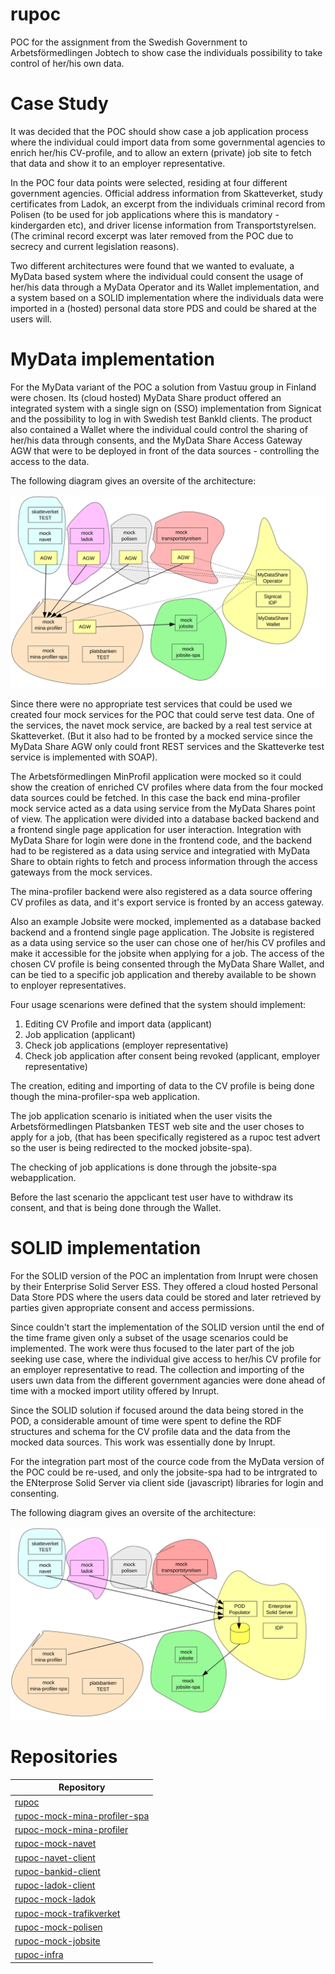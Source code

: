# rupoc
POC for the assignment from the Swedish Government to Arbetsförmedlingen Jobtech to show case the individuals possibility to take control of her/his own data.

# Case Study
It was decided that the POC should show case a job application process where the individual could import data from some governmental agencies to enrich her/his CV-profile, and to allow an extern (private) job site to fetch that data and show it to an employer representative.

In the POC four data points were selected, residing at four different government agencies. Official address information from Skatteverket, study certificates from Ladok, an excerpt from the individuals criminal record from Polisen (to be used for job applications where this is mandatory - kindergarden etc), and driver license information from Transportstyrelsen. (The criminal record excerpt was later removed from the POC due to secrecy and current legislation reasons).

Two different architectures were found that we wanted to evaluate, a MyData based system where the individual could consent the usage of her/his data through a MyData Operator and its Wallet implementation, and a system based on a SOLID implementation where the individuals data were imported in a (hosted) personal data store PDS and could be shared at the users will.

# MyData implementation
For the MyData variant of the POC a solution from Vastuu group in Finland were chosen. Its (cloud hosted) MyData Share product offered an integrated system with a single sign on (SSO) implementation from Signicat and the possibility to log in with Swedish test BankId clients. The product also contained a Wallet where the individual could control the sharing of her/his data through consents, and the MyData Share Access Gateway AGW that were to be deployed in front of the data sources - controlling the access to the data.

The following diagram gives an oversite of the architecture:

![](MyData.svg)

Since there were no appropriate test services that could be used we created four mock services for the POC that could serve test data. One of the services, the navet mock service, are backed by a real test service at Skatteverket. (But it also had to be fronted by a mocked service since the MyData Share AGW only could front REST services and the Skatteverke test service is implemented with SOAP).

The Arbetsförmedlingen MinProfil application were mocked so it could show the creation of enriched CV profiles where data from the four mocked data sources could be fetched. In this case the back end mina-profiler mock service acted as a data using service from the MyData Shares point of view. The application were divided into a database backed backend and a frontend single page application for user interaction. Integration with MyData Share for login were done in the frontend code, and the backend had to be registered as a data using service and integratied with MyData Share to obtain rights to fetch and process information through the access gateways from the mock services.

The mina-profiler backend were also registered as a data source offering CV profiles as data, and it's export service is fronted by an access gateway.

Also an example Jobsite were mocked, implemented as a database backed backend and a frontend single page application. The Jobsite is registered as a data using service so the user can chose one of her/his CV profiles and make it accessible for the jobsite when applying for a job. The access of the chosen CV profile is being consented through the MyData Share Wallet, and can be tied to a specific job application and thereby available to be shown to enployer representatives.

Four usage scenarions were defined that the system should implement:
1. Editing CV Profile and import data (applicant)
2. Job application (applicant)
3. Check job applications (employer representative)
4. Check job application after consent being revoked (applicant, employer representative)

The creation, editing and importing of data to the CV profile is being done though the mina-profiler-spa web application.

The job application scenario is initiated when the user visits the Arbetsförmedlingen Platsbanken TEST web site and the user choses to apply for a job, (that has been specifically registered as a rupoc test advert so the user is being redirected to the mocked jobsite-spa).

The checking of job applications is done through the jobsite-spa webapplication.

Before the last scenario the appclicant test user have to withdraw its consent, and that is being done through the Wallet.

# SOLID implementation
For the SOLID version of the POC an implentation from Inrupt were chosen by their Enterprise Solid Server ESS. They offered a cloud hosted Personal Data Store PDS where the users data could be stored and later retrieved by parties given appropriate consent and access permissions.

Since couldn't start the implementation of the SOLID version until the end of the time frame given only a subset of the usage scenarios could be implemented. The work were thus focused to the later part of the job seeking use case, where the individual give access to her/his CV profile for an employer representative to read. The collection and importing of the users uwn data from the different government agancies were done ahead of time with a mocked import utility offered by Inrupt.

Since the SOLID solution if focused around the data being stored in the POD, a considerable amount of time were spent to define the RDF structures and schema for the CV profile data and the data from the mocked data sources. This work was essentially done by Inrupt.

For the integration part most of the cource code from the MyData version of the POC could be re-used, and only the jobsite-spa had to be intrgrated to the ENterprose Solid Server via client side (javascript) libraries for login and consenting.

The following diagram gives an oversite of the architecture:

![](Solid.svg)


# Repositories
| Repository                                                                                  |
| ------------------------------------------------------------------------------------------- |
| [rupoc](https://github.com/individdata/rupoc)                                               |
| [rupoc-mock-mina-profiler-spa](https://github.com/individdata/rupoc-mock-mina-profiler-spa) |
| [rupoc-mock-mina-profiler](https://github.com/individdata/rupoc-mock-mina-profiler)         |
| [rupoc-mock-navet](https://github.com/individdata/rupoc-mock-navet)                         |
| [rupoc-navet-client](https://github.com/individdata/rupoc-navet-client)                     |
| [rupoc-bankid-client](https://github.com/individdata/rupoc-bankid-client)                   |
| [rupoc-ladok-client](https://github.com/individdata/rupoc-ladok-client)                     |
| [rupoc-mock-ladok](https://github.com/individdata/rupoc-mock-ladok)                         |
| [rupoc-mock-trafikverket](https://github.com/individdata/rupoc-mock-trafikverket)           |
| [rupoc-mock-polisen](https://github.com/individdata/rupoc-mock-polisen)                     |
| [rupoc-mock-jobsite](https://github.com/individdata/rupoc-mock-jobsite)                     |
| [rupoc-infra](https://github.com/individdata/rupoc-infra)                                   |
